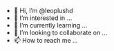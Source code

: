 - 👋 Hi, I’m @leoplushd
- 👀 I’m interested in ...
- 🌱 I’m currently learning ...
- 💞️ I’m looking to collaborate on ...
- 📫 How to reach me ...

<!---
leoplushd/leoplushd is a ✨ special ✨ repository because its `README.md` (this file) appears on your GitHub profile.
You can click the Preview link to take a look at your changes.
--->
